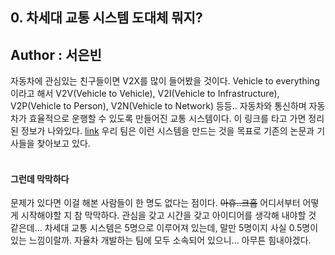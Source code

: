 ## 0. 차세대 교통 시스템 도대체 뭐지?
Author : 서은빈
---

자동차에 관심있는 친구들이면 V2X를 많이 들어봤을 것이다. Vehicle to everything이라고 해서
V2V(Vehicle to Vehicle), V2I(Vehicle to Infrastructure), V2P(Vehicle to Person), V2N(Vehicle to Network) 등등.. 자동차와 통신하며
자동차가 효율적으로 운행할 수 있도록 만들어진 교통 시스템이다. 이 링크를 타고 가면 정리된 정보가 나와있다. [link](https://m.blog.naver.com/PostView.nhn?blogId=soyose1&logNo=221357098524&proxyReferer=https%3A%2F%2Fwww.google.com%2F)
우리 팀은 이런 시스템을 만드는 것을 목표로 기존의 논문과 기사들을 찾아보고 있다. <br/>
<br/>
#### 그런데 막막하다
문제가 있다면 이걸 해본 사람들이 한 명도 없다는 점이다. ~~아휴..크흠~~
어디서부터 어떻게 시작해야할 지 참 막막하다. 관심을 갖고 시간을 갖고 아이디어를 생각해 내야할 것 같은데... 차세대 교통 시스템은 5명으로 이루어져 있는데,
말만 5명이지 사실 0.5명이 있는 느낌이랄까. 자율차 개발하는 팀에 모두 소속되어 있으니... 아무튼 힘내야겠다.
